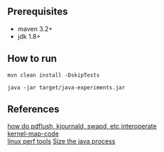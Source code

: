 ## Prerequisites
* maven 3.2+
* jdk 1.8+

## How to run

`mvn clean install -DskipTests`

`java -jar target/java-experiments.jar`

## References

[how do pdflush, kjournald, swapd, etc interoperate](https://unix.stackexchange.com/questions/76970/how-do-pdflush-kjournald-swapd-etc-interoperate)  
[kernel-map-code](http://makelinux.net/kernel_map/)  
[linux perf tools](http://www.brendangregg.com/linuxperf.html) 
[Size the java process](https://blogs.vmware.com/apps/2011/06/taking-a-closer-look-at-sizing-the-java-process.html) 



